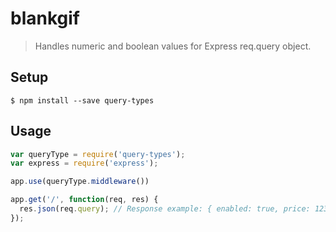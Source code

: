 # blankgif

> Handles numeric and boolean values for Express req.query object.

## Setup

```
$ npm install --save query-types
```

## Usage

```js
var queryType = require('query-types');
var express = require('express');

app.use(queryType.middleware())

app.get('/', function(req, res) {
  res.json(req.query); // Response example: { enabled: true, price: 123.13, name: 'John Smith', origin: [31.412, 41.213] }  
});
```
